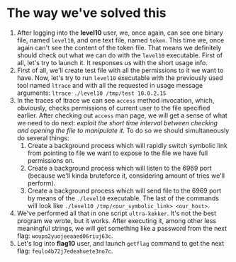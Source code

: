 # The way we've solved this

1. After logging into the **level10** user, we, once again, can see one binary file, named `level10`, and one text file, named `token`. This time we, once again can't see the content of the token file. That means we definitely should check out what we can do with the `level10` executable. First of all, let's try to launch it. It responses us with the short usage info.
2. First of all, we'll create test file with all the permissions to it we want to have. Now, let's try to run `level10` executable with the previously used tool named `ltrace` and with all the requested in usage message arguments: `ltrace ./level10 /tmp/test 10.0.2.15`
3. In the traces of ltrace we can see `access` method invocation, which, obviously, checks permissions of current user to the file specified earlier. After checking out `access` man page, we will get a sense of what we need to do next: _exploit the short time interval between checking and opening the file to manipulate it_. To do so we should simultaneously do several things:
   1. Create a background process which will rapidly switch symbolic link from pointing to file we want to expose to the file we have full permissions on.
   2. Create a background process which will listen to the 6969 port (because we'll kinda bruteforce it, considering amount of tries we'll perform).
   3. Create a background process which will send file to the 6969 port by means of the `./level10` executable. The last of the commands will look like `./level10 /tmp/<our_symbolic_link> <our_host>`.
4. We've performed all that in one script `ultra-kekker`. It's not the best program we wrote, but it works. After executing it, among other less meaningful strings, we will get something like a password from the next flag: `woupa2yuojeeaaed06riuj63c`.
5. Let's log into **flag10** user, and launch `getflag` command to get the next flag: `feulo4b72j7edeahuete3no7c`.

